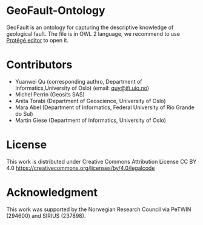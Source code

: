 # GeoFault-Ontology
GeoFault is an ontology for capturing the descriptive knowledge of geological fault.
The file is in OWL 2 language, we recommend to use [Protégé editor](https://protege.stanford.edu/) to open it.

# Contributors
- Yuanwei Qu (corresponding authro, Department of Informatics,University of Oslo) (email: quy@ifi.uio.no)
- Michel Perrin (Geosits SAS)
- Anita Torabi (Department of Geoscience, University of Oslo)
- Mara Abel (Department of Informatics, Federal University of Rio Grande do Sul)
- Martin Giese (Department of Informatics, University of Oslo)

# License
This work is distributed under Creative Commons Attribution License CC BY 4.0 <https://creativecommons.org/licenses/by/4.0/legalcode>

# Acknowledgment
This work was supported by the Norwegian Research Council via PeTWIN (294600) and SIRIUS (237898).
